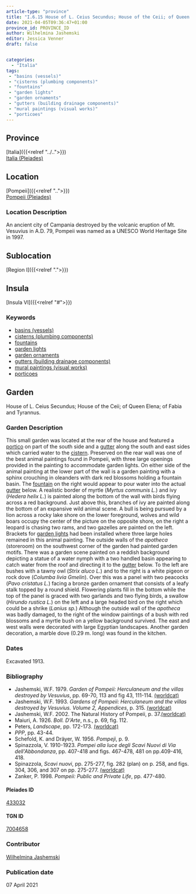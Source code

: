 ```yaml
---
article-type: "province"
title: "I.6.15 House of L. Ceius Secundus; House of the Ceii; of Queen Elena; of Fabia and Tyrannus"
date: 2021-04-05T09:36:47+01:00
province_id: PROVINCE_ID
author: Wilhelmina Jashemski
editor: Jessica Venner
draft: false


categories:
  - "Italia"
tags:
 - "basins (vessels)"
 - "cisterns (plumbing components)"
 - "fountains"
 - "garden lights"
 - "garden ornaments"
 - "gutters (building drainage components)"
 - "mural paintings (visual works)"
 - "porticoes"
---
```


## Province
[Italia]({{<relref "../..">}}) \
[Italia (Pleiades)](https://pleiades.stoa.org/places/1052)

## Location
[Pompeii]({{<relref "..">}}) \
[Pompeii (Pleiades)](https://pleiades.stoa.org/places/433032)


### Location Description
An ancient city of Campania destroyed by the volcanic eruption of Mt. Vesuvius in A.D. 79, Pompeii was named as a UNESCO World Heritage Site in 1997.

## Sublocation
[Region I]({{<relref ".">}})
## Insula
[Insula VI]({{<relref "#">}})

### Keywords

- [basins (vessels)](http://vocab.getty.edu/page/aat/300045614)
- [cisterns (plumbing components)](http://vocab.getty.edu/page/aat/300052558)
- [fountains](http://vocab.getty.edu/page/aat/300006179)
- [garden lights](http://vocab.getty.edu/page/aat/300183142)
- [garden ornaments](http://vocab.getty.edu/page/aat/300424784)
- [gutters (building drainage components)](http://vocab.getty.edu/page/aat/300052565)
- [mural paintings (visual works)](http://vocab.getty.edu/page/aat/300033644)
- [porticoes](http://vocab.getty.edu/page/aat/300004145)


## Garden
House of L. Ceius Secundus; House of the Ceii; of Queen Elena; of Fabia and Tyrannus.


### Garden Description

This small garden was located at the rear of the house and featured a [portico](http://vocab.getty.edu/page/aat/300004145) on part of the south side and a [gutter](http://vocab.getty.edu/page/aat/300052565) along the south and east sides which carried water to the [cistern](http://vocab.getty.edu/page/aat/300052558). Preserved on the rear wall was one of the best animal paintings found in Pompeii, with three large openings provided in the painting to accommodate garden lights. On either side of the animal painting at the lower part of the wall is a garden painting with a sphinx crouching in oleanders with dark red blossoms holding a fountain basin. The [fountain](http://vocab.getty.edu/page/aat/300006179) on the right would appear to pour water into the actual [gutter](http://vocab.getty.edu/page/aat/300052565) below. A realistic border of myrtle (*Myrtus communis L.*) and ivy (*Hedera helix L.*) is painted along the bottom of the wall with birds flying across a red background. Just above this, branches of ivy are painted along the bottom of an expansive wild animal scene. A bull is being pursued by a lion across a rocky lake shore on the lower foreground, wolves and wild boars occupy the center of the picture on the opposite shore, on the right a leopard is chasing two rams, and two gazelles are painted on the left. Brackets for [garden lights](http://vocab.getty.edu/page/aat/300183142) had been installed where three large holes remained in this animal painting. The outside walls of the *apotheca* (storeroom) on the southwest corner of the garden had painted garden motifs. There was a garden scene painted on a reddish background depicting a statue of a water nymph with a two handled basin appearing to catch water from the roof and directing it to the [gutter](http://vocab.getty.edu/page/aat/300052565) below. To the left are bushes with a tawny owl (*Strix aluco L.*) and to the right is a white pigeon or rock dove (*Columba livia Gmelin*). Over this was a panel with two peacocks (*Pavo cristatus L.*) facing a bronze garden ornament that consists of a leafy stalk topped by a round shield. Flowering plants fill in the bottom while the top of the panel is graced with two garlands and two flying birds, a swallow (*Hirundo rustica L.*) on the left and a large headed bird on the right which could be a shrike (*Lanius sp.*) Although the outside wall of the *apotheca* was badly damaged, to the right of the window paintings of a bush with red blossoms and a myrtle bush on a yellow background survived. The east and west walls were decorated with large Egyptian landscapes. Another garden decoration, a marble dove (0.29 m. long) was found in the kitchen.

<!--### Maps-->

<!--
OLD WAY (DO NOT USE)
![alt_text](../../images/image_name.ext)
*CAPTION*

NEW WAY ↓↓↓↓
{{< figure src="../../images/image_name.ext" alt="ALT_TEXT" title="CAPTION" >}}
-->

<!--### Plans

{{< figure src="../../../images/Fig_1_Region_I.tif" alt="Fig. 1: Plan of Pompeii with Region I highlighted, plan in Jashemski, Gardens, p.21." title="Fig. 1: Plan of Pompeii with Region I highlighted, plan in Jashemski, Gardens, p.21 (Rights Statement)." >}}

{{< figure src="../../images/Region_I_insula_vi.tif" alt="Fig. 2: Plan of Region I, insula vi, plan in Jashemski, *Gardens*, plan 9, p. 34; *NSc* (1929), pl 18; Spinnazola, *Scavi nuovi*, vol. 1, after p. 679; Ibid., vol. 2, after p. 1027." title="Fig. 2: Plan of Region I, insula vi, plan in Jashemski, *Gardens*, plan 9, p. 34; *NSc* (1929), pl 18; Spinnazola, *Scavi nuovi*, vol. 1, after p. 679; Ibid., vol. 2, after p. 1027 (Rights Statement)." >}}

### Images

{{< figure src="../images/Fig_24_I.vi.15_3.31.72.jpg" alt="Fig. 3: I. vi. 3.31.72, S.A. Jashemski." title="Fig. 3: I. vi. 3.31.72, S.A. Jashemski (Rights Statement)." >}}

{{< figure src="../images/Fig_25_I.vi.15_5.13.59.jpg" alt="Fig. 4: I. vi. 5.13.59, S.A. Jashemski." title="Fig. 4: I. vi. 5.13.59, S.A. Jashemski (Rights Statement)." >}}

{{< figure src="../images/Fig_26_I.vi.15_5.17.59.jpg" alt="Fig. 5: I. vi. 5.17.59, S.A. Jashemski." title="Fig. 5: I. vi. 5.17.59, S.A. Jashemski (Rights Statement)." >}}

{{< figure src="../images/Fig_27_I.vi.15_5.18.59.jpg" alt="Fig. 6: I. vi. 5.18.59, S.A. Jashemski." title="Fig. 6: I. vi. 5.18.59, S.A. Jashemski (Rights Statement)." >}}

{{< figure src="../images/Fig_28_I.vi.15_16.24.68.jpg" alt="Fig. 7: I.vi. 16.24.68, S.A. Jashemski." title="Fig. 7: I.vi. 16.24.68, S.A. Jashemski (Rights Statement)." >}}

{{< figure src="../images/Fig_29_I.vi.15_45.18.64.jpg" alt="Fig. 8: I. vi. 45.18.64, S.A. Jashemski." title="Fig. 8: I. vi. 45.18.64, S.A. Jashemski (Rights Statement)." >}}-->

### Dates
Excavated 1913.

### Bibliography

* Jashemski, W.F. 1979. *Garden of Pompeii: Herculaneum and the villas destroyed by Vesuvius*, pp. 69-70, 113 and fig 43, 111-114. [(worldcat)](https://www.worldcat.org/title/gardens-of-pompeii-1/oclc/312003872&referer=brief_results)  
* Jashemski, W.F. 1993. *Gardens of Pompeii: Herculaneum and the villas destroyed by Vesuvius. Volume 2, Appendices*, p. 315.   [(worldcat)](https://www.worldcat.org/title/gardens-of-pompeii-herculaneum-and-the-villas-destroyed-by-vesuvius-volume-2-appendices/oclc/222353569)  
* Jashemski, W.F. 2002. The Natural History of Pompeii, p. 37.[(worldcat)](https://www.worldcat.org/title/natural-history-of-pompeii/oclc/46393268)  
* Maiuri, A. 1926. *Boll. D'Arte*, n.s., p. 69, fig. 112.  
* Peters, *Landscape*, pp. 172-173. [(worldcat)](http://www.worldcat.org/oclc/1091957071)  
* *PPP*, pp. 43-44.  
* Schefold, K. and Dräyer, W. 1956. *Pompeji*, p. 9.  
* Spinazzola, V. 1910-1923. *Pompei alla luce degli Scavi Nuovi di Via dell'Abbondanza*, pp. 407-418 and figs. 467-478, 481 on pp.409-416, 418.
* Spinazzola, *Scavi nuovi*, pp. 275-277, fig. 282 (plan) on p. 258, and figs. 304, 306, and 307 on pp. 275-277. [(worldcat)](http://www.worldcat.org/oclc/883858580)  
* Zanker, P. 1998. *Pompeii: Public and Private Life*, pp. 477-480.


<!--#### Periodo ID-->

<!-- [PERIODO_ID](https://pleiades.stoa.org/places/PLEIADES_ID) -->

#### Pleiades ID

[433032](https://pleiades.stoa.org/places/433032)

#### TGN ID

[7004658](http://vocab.getty.edu/page/tgn/7004658)

### Contributor

[Wilhelmina Jashemski](https://lib.guides.umd.edu/c.php?g=326514&p=2193250)

### Publication date

07 April 2021

<!--### Related articles-->

<!-- Links to other related articles. Leave blank for now -->
